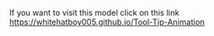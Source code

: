 If you want to visit this model click on this link https://whitehatboy005.github.io/Tool-Tip-Animation
